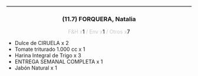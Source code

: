 <hr style='border:1px solid rgb(200,200,200)'>
<div style='page-break-inside: avoid'>

<div style='text-align:center'>

<h3> (11.7) FORQUERA, <span class='grey'>Natalia</span></h3>

<p  style='color:rgb(200,200,200)'>F&H x<span  style='color:black'>1</span> / Env x<span  style='color:black'>1</span> / Otros x<span  style='color:black'>7</span></p>
</div>

<ul>
<li class='li-horizontal'> Dulce de CIRUELA x 2</li>
<li class='li-horizontal'> Tomate triturado 1.000 cc x 1</li>
<li class='li-horizontal'> Harina Integral de Trigo x 3</li>
<li class='li-horizontal'> ENTREGA SEMANAL COMPLETA x 1</li>
<li class='li-horizontal'> Jabón Natural x 1</li>
</ul>
</div>


